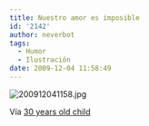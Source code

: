 ```yaml
---
title: Nuestro amor es imposible
id: '2142'
author: neverbot
tags:
  - Humor
  - Ilustración
date: 2009-12-04 11:58:49
---
```


![200912041158.jpg](./200912041158.jpg)

Vía [30 years old child](http://jhulyjohns.tumblr.com/post/268384425/square-peg-round-hole-by-zilla)